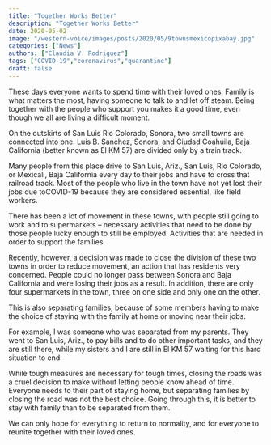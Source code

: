 ```yaml
---
title: "Together Works Better"
description: "Together Works Better"
date: 2020-05-02
image: "/western-voice/images/posts/2020/05/9townsmexicopixabay.jpg"
categories: ["News"]
authors: ["Claudia V. Rodriguez"]
tags: ["COVID-19","coronavirus","quarantine"]
draft: false
---
```

These days everyone wants to spend time with their loved ones. Family is what matters the most, having someone to talk to and let off steam. Being together with the people who support you makes it a good time, even though we all are living a difficult moment.

On the outskirts of San Luis Rio Colorado, Sonora, two small towns are connected into one. Luis B. Sanchez, Sonora, and Ciudad Coahuila, Baja California (better known as El KM 57) are divided only by a train track.

Many people from this place drive to San Luis, Ariz., San Luis, Rio Colorado, or Mexicali, Baja California every day to their jobs and have to cross that railroad track. Most of the people who live in the town have not yet lost their jobs due toCOVID-19 because they are considered essential, like field workers.

There has been a lot of movement in these towns, with people still going to work and to supermarkets – necessary activities that need to be done by those people lucky enough to still be employed. Activities that are needed in order to support the families.

Recently, however, a decision was made to close the division of these two towns in order to reduce movement, an action that has residents very concerned. People could no longer pass between Sonora and Baja California and were losing their jobs as a result. In addition, there are only four supermarkets in the town, three on one side and only one on the other.

This is also separating families, because of some members having to make the choice of staying with the family at home or moving near their jobs.

For example, I was someone who was separated from my parents. They went to San Luis, Ariz., to pay bills and to do other important tasks, and they are still there, while my sisters and I are still in El KM 57 waiting for this hard situation to end.

While tough measures are necessary for tough times, closing the roads was a cruel decision to make without letting people know ahead of time. Everyone needs to their part of staying home, but separating families by closing the road was not the best choice. Going through this, it is better to stay with family than to be separated from them.

We can only hope for everything to return to normality, and for everyone to reunite together with their loved ones.